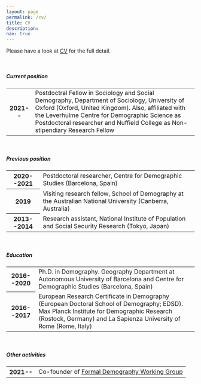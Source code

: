 ```yaml
---
layout: page
permalink: /cv/
title: CV
description:
nav: true
---
```


Please have a look at [CV](https://drive.google.com/file/d/1Ugyip8TWh0OUb0Fyd0xrk104EPfUoEkW/view?usp=sharing) for the full detail.

<br />

##### **Current position**

<table class="table table-sm table-borderless">
  <tr>
    <th class="date" scope="row">2021--</th>
    <td>Postdoctral Fellow in Sociology and Social Demography, Department of Sociology, University of Oxford (Oxford, United Kingdom). Also, affiliated with the Leverhulme Centre for Demographic Science as Postdoctoral researcher and Nuffield College as Non-stipendiary Research Fellow</td>
  </tr>
</table>

<br />

##### **Previous position**

<table class="table table-sm table-borderless">
  <tr>
    <th class="date" scope="row">2020--2021</th>
    <td>Postdoctoral researcher, Centre for Demographic Studies (Barcelona, Spain)</td>
  </tr>
  <tr>
    <th class="date" scope="row">2019</th>
    <td>Visiting research fellow, School of Demography at the Australian National University (Canberra, Australia)</td>
  </tr>
  <tr>
    <th class="date" scope="row">2013--2014</th>
    <td>Research assistant, National Institute of Population and Social Security Research (Tokyo, Japan)</td>
  </tr>
</table>

<br />

##### **Education**

<table class="table table-sm table-borderless">
  <tr>
    <th class="date" scope="row">2016--2020</th>
    <td>Ph.D. in Demography. Geography Department at Autonomous University of Barcelona and Centre for Demographic Studies (Barcelona, Spain)</td>
  </tr>
  <tr>
    <th class="date" scope="row">2016--2017</th>
    <td>European Research Certificate in Demography (European Doctoral School of Demography; EDSD). Max Planck Institute for Demographic Research (Rostock, Germany) and La Sapienza University of Rome (Rome, Italy)</td>
  </tr>
</table>

<br />

##### **Other activities**

<table class="table table-sm table-borderless">
  <tr>
    <th class="date" scope="row">2021--</th>
    <td>Co-founder of <a href = "https://formaldemography.github.io/working_group/">Formal Demography Working Group</a></td>
  </tr>
</table>
